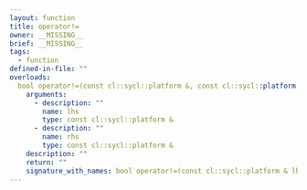```yaml
---
layout: function
title: operator!=
owner: __MISSING__
brief: __MISSING__
tags:
  - function
defined-in-file: ""
overloads:
  bool operator!=(const cl::sycl::platform &, const cl::sycl::platform &):
    arguments:
      - description: ""
        name: lhs
        type: const cl::sycl::platform &
      - description: ""
        name: rhs
        type: const cl::sycl::platform &
    description: ""
    return: ""
    signature_with_names: bool operator!=(const cl::sycl::platform & lhs, const cl::sycl::platform & rhs)
---
```

